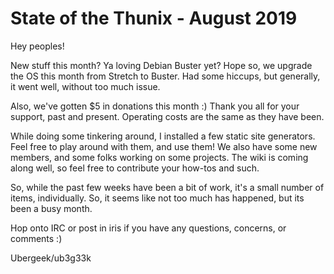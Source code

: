 # State of the Thunix - August 2019

Hey peoples!

New stuff this month?  Ya loving Debian Buster yet?  Hope so, we upgrade the OS this month from Stretch to Buster.  Had some hiccups, but generally, it went well, without too much issue.

Also, we've gotten $5 in donations this month :)  Thank you all for your support, past and present.  Operating costs are the same as they have been.

While doing some tinkering around, I installed a few static site generators.  Feel free to play around with them, and use them!  We also have some new members, and some folks working on some projects.  The wiki is coming along well, so feel free to contribute your how-tos and such.

So, while the past few weeks have been a bit of work, it's a small number of items, individually.  So, it seems like not too much has happened, but its been a busy month.

Hop onto IRC or post in iris if you have any questions, concerns, or comments :)

Ubergeek/ub3g33k
